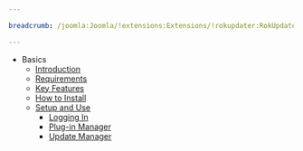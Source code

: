 ```yaml
---

breadcrumb: /joomla:Joomla/!extensions:Extensions/!rokupdater:RokUpdater

---
```


* Basics
    * [Introduction]()
    * [Requirements](INDEX.md#requirements)
    * [Key Features](INDEX.md#key-features)
    * [How to Install](INDEX.md#how-to-install)
    * [Setup and Use](rokupdater_use.md)
    	* [Logging In](rokupdater_use.md#logging-in-with-rokupdater)
    	* [Plug-in Manager](rokupdater_use.md#plugin-manager-settings)
    	* [Update Manager](rokupdater_use.md#using-rokupdater-with-the-update-manager)
